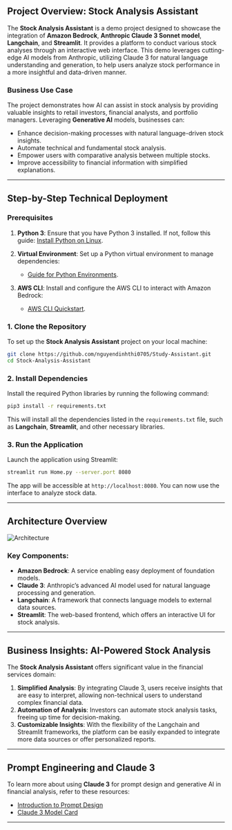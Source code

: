 ## Project Overview: Stock Analysis Assistant

The **Stock Analysis Assistant** is a demo project designed to showcase the integration of **Amazon Bedrock**, **Anthropic Claude 3 Sonnet model**, **Langchain**, and **Streamlit**. It provides a platform to conduct various stock analyses through an interactive web interface. This demo leverages cutting-edge AI models from Anthropic, utilizing Claude 3 for natural language understanding and generation, to help users analyze stock performance in a more insightful and data-driven manner.

### Business Use Case
The project demonstrates how AI can assist in stock analysis by providing valuable insights to retail investors, financial analysts, and portfolio managers. Leveraging **Generative AI** models, businesses can:
- Enhance decision-making processes with natural language-driven stock insights.
- Automate technical and fundamental stock analysis.
- Empower users with comparative analysis between multiple stocks.
- Improve accessibility to financial information with simplified explanations.

---

## Step-by-Step Technical Deployment

### Prerequisites
1. **Python 3**:
   Ensure that you have Python 3 installed. If not, follow this guide: [Install Python on Linux](https://docs.python-guide.org/starting/install3/linux/).

2. **Virtual Environment**:
   Set up a Python virtual environment to manage dependencies:
   - [Guide for Python Environments](https://docs.python-guide.org/dev/virtualenvs/#virtualenvironments-ref).

3. **AWS CLI**:
   Install and configure the AWS CLI to interact with Amazon Bedrock:
   - [AWS CLI Quickstart](https://docs.aws.amazon.com/cli/latest/userguide/getting-started-quickstart.html).

### 1. Clone the Repository
To set up the **Stock Analysis Assistant** project on your local machine:

```bash
git clone https://github.com/nguyendinhthi0705/Study-Assistant.git
cd Stock-Analysis-Assistant
```

### 2. Install Dependencies
Install the required Python libraries by running the following command:

```bash
pip3 install -r requirements.txt
```

This will install all the dependencies listed in the `requirements.txt` file, such as **Langchain**, **Streamlit**, and other necessary libraries.

### 3. Run the Application
Launch the application using Streamlit:

```bash
streamlit run Home.py --server.port 8080
```

The app will be accessible at `http://localhost:8080`. You can now use the interface to analyze stock data.

---

## Architecture Overview

![Architecture](./Architecture.png)

### Key Components:
- **Amazon Bedrock**: A service enabling easy deployment of foundation models.
- **Claude 3**: Anthropic’s advanced AI model used for natural language processing and generation.
- **Langchain**: A framework that connects language models to external data sources.
- **Streamlit**: The web-based frontend, which offers an interactive UI for stock analysis.

---

## Business Insights: AI-Powered Stock Analysis

The **Stock Analysis Assistant** offers significant value in the financial services domain:
1. **Simplified Analysis**: By integrating Claude 3, users receive insights that are easy to interpret, allowing non-technical users to understand complex financial data.
2. **Automation of Analysis**: Investors can automate stock analysis tasks, freeing up time for decision-making.
3. **Customizable Insights**: With the flexibility of the Langchain and Streamlit frameworks, the platform can be easily expanded to integrate more data sources or offer personalized reports.

---

## Prompt Engineering and Claude 3

To learn more about using **Claude 3** for prompt design and generative AI in financial analysis, refer to these resources:
- [Introduction to Prompt Design](https://docs.anthropic.com/claude/docs/introduction-to-prompt-design)
- [Claude 3 Model Card](https://www-cdn.anthropic.com/de8ba9b01c9ab7cbabf5c33b80b7bbc618857627/Model_Card_Claude_3.pdf)

---

